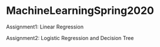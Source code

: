 # MachineLearningSpring2020

Assignment1: Linear Regression

Assignment2: Logistic Regression and Decision Tree
